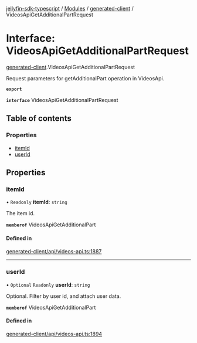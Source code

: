 [jellyfin-sdk-typescript](../README.md) / [Modules](../modules.md) / [generated-client](../modules/generated_client.md) / VideosApiGetAdditionalPartRequest

# Interface: VideosApiGetAdditionalPartRequest

[generated-client](../modules/generated_client.md).VideosApiGetAdditionalPartRequest

Request parameters for getAdditionalPart operation in VideosApi.

**`export`**

**`interface`** VideosApiGetAdditionalPartRequest

## Table of contents

### Properties

- [itemId](generated_client.VideosApiGetAdditionalPartRequest.md#itemid)
- [userId](generated_client.VideosApiGetAdditionalPartRequest.md#userid)

## Properties

### itemId

• `Readonly` **itemId**: `string`

The item id.

**`memberof`** VideosApiGetAdditionalPart

#### Defined in

[generated-client/api/videos-api.ts:1887](https://github.com/thornbill/jellyfin-sdk-typescript/blob/b0f5501/src/generated-client/api/videos-api.ts#L1887)

___

### userId

• `Optional` `Readonly` **userId**: `string`

Optional. Filter by user id, and attach user data.

**`memberof`** VideosApiGetAdditionalPart

#### Defined in

[generated-client/api/videos-api.ts:1894](https://github.com/thornbill/jellyfin-sdk-typescript/blob/b0f5501/src/generated-client/api/videos-api.ts#L1894)
